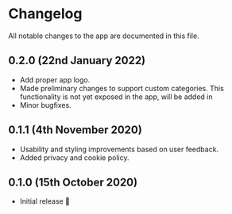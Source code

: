 # Changelog

All notable changes to the app are documented in this file.

## 0.2.0 (22nd January 2022)

- Add proper app logo.
- Made preliminary changes to support custom categories. This functionality is not yet exposed in the app, will be added in
- Minor bugfixes.

## 0.1.1 (4th November 2020)

- Usability and styling improvements based on user feedback.
- Added privacy and cookie policy.

## 0.1.0 (15th October 2020)

- Initial release 🚀
